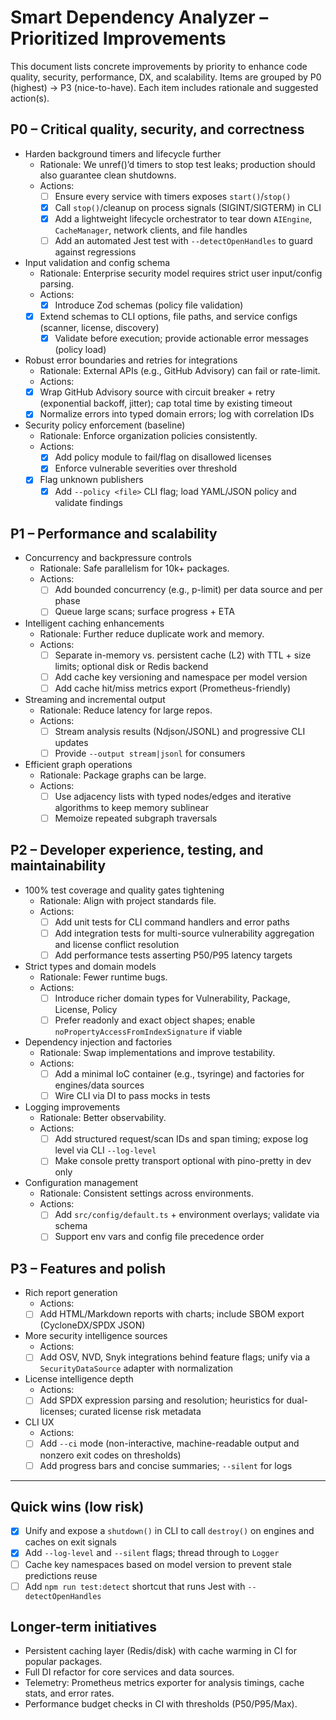# Smart Dependency Analyzer – Prioritized Improvements

This document lists concrete improvements by priority to enhance code quality, security, performance, DX, and scalability. Items are grouped by P0 (highest) → P3 (nice-to-have). Each item includes rationale and suggested action(s).

## P0 – Critical quality, security, and correctness

- Harden background timers and lifecycle further
  - Rationale: We unref()’d timers to stop test leaks; production should also guarantee clean shutdowns.
  - Actions:
    - [ ] Ensure every service with timers exposes `start()`/`stop()`
    - [x] Call `stop()`/cleanup on process signals (SIGINT/SIGTERM) in CLI
    - [x] Add a lightweight lifecycle orchestrator to tear down `AIEngine`, `CacheManager`, network clients, and file handles
    - [ ] Add an automated Jest test with `--detectOpenHandles` to guard against regressions

- Input validation and config schema
  - Rationale: Enterprise security model requires strict user input/config parsing.
  - Actions:
    - [x] Introduce Zod schemas (policy file validation)
  - [x] Extend schemas to CLI options, file paths, and service configs (scanner, license, discovery)
    - [x] Validate before execution; provide actionable error messages (policy load)

- Robust error boundaries and retries for integrations
  - Rationale: External APIs (e.g., GitHub Advisory) can fail or rate-limit.
  - Actions:
  - [x] Wrap GitHub Advisory source with circuit breaker + retry (exponential backoff, jitter); cap total time by existing timeout
  - [x] Normalize errors into typed domain errors; log with correlation IDs

- Security policy enforcement (baseline)
  - Rationale: Enforce organization policies consistently.
  - Actions:
    - [x] Add policy module to fail/flag on disallowed licenses
    - [x] Enforce vulnerable severities over threshold
  - [x] Flag unknown publishers
    - [x] Add `--policy <file>` CLI flag; load YAML/JSON policy and validate findings

## P1 – Performance and scalability

- Concurrency and backpressure controls
  - Rationale: Safe parallelism for 10k+ packages.
  - Actions:
    - [ ] Add bounded concurrency (e.g., p-limit) per data source and per phase
    - [ ] Queue large scans; surface progress + ETA

- Intelligent caching enhancements
  - Rationale: Further reduce duplicate work and memory.
  - Actions:
    - [ ] Separate in-memory vs. persistent cache (L2) with TTL + size limits; optional disk or Redis backend
    - [ ] Add cache key versioning and namespace per model version
    - [ ] Add cache hit/miss metrics export (Prometheus-friendly)

- Streaming and incremental output
  - Rationale: Reduce latency for large repos.
  - Actions:
    - [ ] Stream analysis results (Ndjson/JSONL) and progressive CLI updates
    - [ ] Provide `--output stream|jsonl` for consumers

- Efficient graph operations
  - Rationale: Package graphs can be large.
  - Actions:
    - [ ] Use adjacency lists with typed nodes/edges and iterative algorithms to keep memory sublinear
    - [ ] Memoize repeated subgraph traversals

## P2 – Developer experience, testing, and maintainability

- 100% test coverage and quality gates tightening
  - Rationale: Align with project standards file.
  - Actions:
    - [ ] Add unit tests for CLI command handlers and error paths
    - [ ] Add integration tests for multi-source vulnerability aggregation and license conflict resolution
    - [ ] Add performance tests asserting P50/P95 latency targets

- Strict types and domain models
  - Rationale: Fewer runtime bugs.
  - Actions:
    - [ ] Introduce richer domain types for Vulnerability, Package, License, Policy
    - [ ] Prefer readonly and exact object shapes; enable `noPropertyAccessFromIndexSignature` if viable

- Dependency injection and factories
  - Rationale: Swap implementations and improve testability.
  - Actions:
    - [ ] Add a minimal IoC container (e.g., tsyringe) and factories for engines/data sources
    - [ ] Wire CLI via DI to pass mocks in tests

- Logging improvements
  - Rationale: Better observability.
  - Actions:
    - [ ] Add structured request/scan IDs and span timing; expose log level via CLI `--log-level`
    - [ ] Make console pretty transport optional with pino-pretty in dev only

- Configuration management
  - Rationale: Consistent settings across environments.
  - Actions:
    - [ ] Add `src/config/default.ts` + environment overlays; validate via schema
    - [ ] Support env vars and config file precedence order

## P3 – Features and polish

- Rich report generation
  - Actions:
  - [ ] Add HTML/Markdown reports with charts; include SBOM export (CycloneDX/SPDX JSON)

- More security intelligence sources
  - Actions:
  - [ ] Add OSV, NVD, Snyk integrations behind feature flags; unify via a `SecurityDataSource` adapter with normalization

- License intelligence depth
  - Actions:
  - [ ] Add SPDX expression parsing and resolution; heuristics for dual-licenses; curated license risk metadata

- CLI UX
  - Actions:
  - [ ] Add `--ci` mode (non-interactive, machine-readable output and nonzero exit codes on thresholds)
  - [ ] Add progress bars and concise summaries; `--silent` for logs

---

## Quick wins (low risk)

- [x] Unify and expose a `shutdown()` in CLI to call `destroy()` on engines and caches on exit signals
- [x] Add `--log-level` and `--silent` flags; thread through to `Logger`
- [ ] Cache key namespaces based on model version to prevent stale predictions reuse
- [ ] Add `npm run test:detect` shortcut that runs Jest with `--detectOpenHandles`

## Longer-term initiatives

- Persistent caching layer (Redis/disk) with cache warming in CI for popular packages.
- Full DI refactor for core services and data sources.
- Telemetry: Prometheus metrics exporter for analysis timings, cache stats, and error rates.
- Performance budget checks in CI with thresholds (P50/P95/Max).
